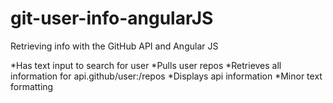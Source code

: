 # git-user-info-angularJS
Retrieving info with the GitHub API and Angular JS

*Has text input to search for user
*Pulls user repos
*Retrieves all information for api.github/user:/repos
*Displays api information
*Minor text formatting
